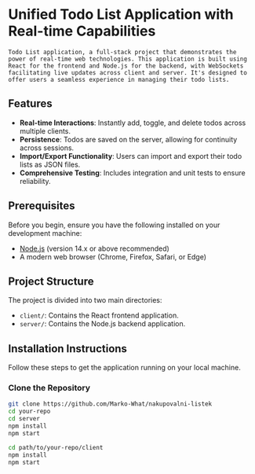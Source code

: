 
# Unified Todo List Application with Real-time Capabilities

    Todo List application, a full-stack project that demonstrates the power of real-time web technologies. This application is built using React for the frontend and Node.js for the backend, with WebSockets facilitating live updates across client and server. It's designed to offer users a seamless experience in managing their todo lists.

## Features

- **Real-time Interactions**: Instantly add, toggle, and delete todos across multiple clients.
- **Persistence**: Todos are saved on the server, allowing for continuity across sessions.
- **Import/Export Functionality**: Users can import and export their todo lists as JSON files.
- **Comprehensive Testing**: Includes integration and unit tests to ensure reliability.

## Prerequisites

Before you begin, ensure you have the following installed on your development machine:

- [Node.js](https://nodejs.org/en/) (version 14.x or above recommended)
- A modern web browser (Chrome, Firefox, Safari, or Edge)

## Project Structure

The project is divided into two main directories:

- `client/`: Contains the React frontend application.
- `server/`: Contains the Node.js backend application.

## Installation Instructions

Follow these steps to get the application running on your local machine.

### Clone the Repository

```sh
git clone https://github.com/Marko-What/nakupovalni-listek
cd your-repo
cd server
npm install
npm start

cd path/to/your-repo/client
npm install
npm start